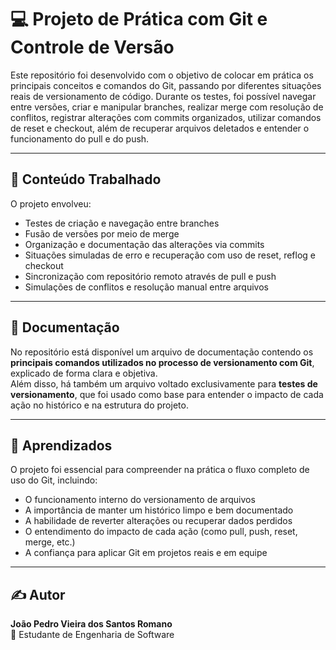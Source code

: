 # 💻 Projeto de Prática com Git e Controle de Versão

Este repositório foi desenvolvido com o objetivo de colocar em prática os principais conceitos e comandos do Git, passando por diferentes situações reais de versionamento de código. Durante os testes, foi possível navegar entre versões, criar e manipular branches, realizar merge com resolução de conflitos, registrar alterações com commits organizados, utilizar comandos de reset e checkout, além de recuperar arquivos deletados e entender o funcionamento do pull e do push.

---

## 🧪 Conteúdo Trabalhado

O projeto envolveu:

- Testes de criação e navegação entre branches
- Fusão de versões por meio de merge
- Organização e documentação das alterações via commits
- Situações simuladas de erro e recuperação com uso de reset, reflog e checkout
- Sincronização com repositório remoto através de pull e push
- Simulações de conflitos e resolução manual entre arquivos

---

## 📂 Documentação

No repositório está disponível um arquivo de documentação contendo os **principais comandos utilizados no processo de versionamento com Git**, explicado de forma clara e objetiva.  
Além disso, há também um arquivo voltado exclusivamente para **testes de versionamento**, que foi usado como base para entender o impacto de cada ação no histórico e na estrutura do projeto.

---

## 🧠 Aprendizados

O projeto foi essencial para compreender na prática o fluxo completo de uso do Git, incluindo:

- O funcionamento interno do versionamento de arquivos
- A importância de manter um histórico limpo e bem documentado
- A habilidade de reverter alterações ou recuperar dados perdidos
- O entendimento do impacto de cada ação (como pull, push, reset, merge, etc.)
- A confiança para aplicar Git em projetos reais e em equipe

---

## ✍️ Autor

**João Pedro Vieira dos Santos Romano**  
🚀 Estudante de Engenharia de Software 
